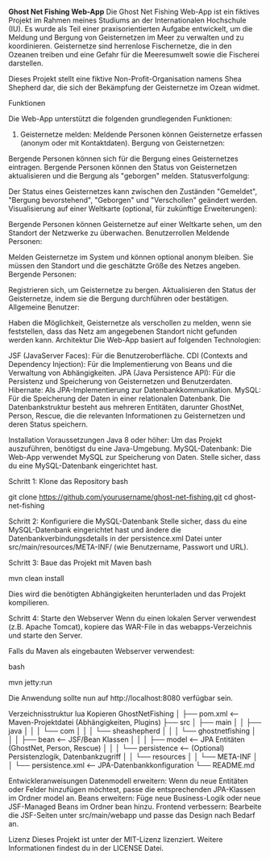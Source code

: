 <b>Ghost Net Fishing Web-App</b>
Die Ghost Net Fishing Web-App ist ein fiktives Projekt im Rahmen meines Studiums an der Internationalen Hochschule (IU). Es wurde als Teil einer praxisorientierten Aufgabe entwickelt, um die Meldung und Bergung von Geisternetzen im Meer zu verwalten und zu koordinieren. Geisternetze sind herrenlose Fischernetze, die in den Ozeanen treiben und eine Gefahr für die Meeresumwelt sowie die Fischerei darstellen.

Dieses Projekt stellt eine fiktive Non-Profit-Organisation namens Shea Shepherd dar, die sich der Bekämpfung der Geisternetze im Ozean widmet.

Funktionen

Die Web-App unterstützt die folgenden grundlegenden Funktionen:

1. Geisternetze melden:
Meldende Personen können Geisternetze erfassen (anonym oder mit Kontaktdaten).
Bergung von Geisternetzen:

Bergende Personen können sich für die Bergung eines Geisternetzes eintragen.
Bergende Personen können den Status von Geisternetzen aktualisieren und die Bergung als "geborgen" melden.
Statusverfolgung:

Der Status eines Geisternetzes kann zwischen den Zuständen "Gemeldet", "Bergung bevorstehend", "Geborgen" und "Verschollen" geändert werden.
Visualisierung auf einer Weltkarte (optional, für zukünftige Erweiterungen):

Bergende Personen können Geisternetze auf einer Weltkarte sehen, um den Standort der Netzwerke zu überwachen.
Benutzerrollen
Meldende Personen:

Melden Geisternetze im System und können optional anonym bleiben.
Sie müssen den Standort und die geschätzte Größe des Netzes angeben.
Bergende Personen:

Registrieren sich, um Geisternetze zu bergen.
Aktualisieren den Status der Geisternetze, indem sie die Bergung durchführen oder bestätigen.
Allgemeine Benutzer:

Haben die Möglichkeit, Geisternetze als verschollen zu melden, wenn sie feststellen, dass das Netz am angegebenen Standort nicht gefunden werden kann.
Architektur
Die Web-App basiert auf folgenden Technologien:

JSF (JavaServer Faces): Für die Benutzeroberfläche.
CDI (Contexts and Dependency Injection): Für die Implementierung von Beans und die Verwaltung von Abhängigkeiten.
JPA (Java Persistence API): Für die Persistenz und Speicherung von Geisternetzen und Benutzerdaten.
Hibernate: Als JPA-Implementierung zur Datenbankkommunikation.
MySQL: Für die Speicherung der Daten in einer relationalen Datenbank.
Die Datenbankstruktur besteht aus mehreren Entitäten, darunter GhostNet, Person, Rescue, die die relevanten Informationen zu Geisternetzen und deren Status speichern.

Installation
Voraussetzungen
Java 8 oder höher: Um das Projekt auszuführen, benötigst du eine Java-Umgebung.
MySQL-Datenbank: Die Web-App verwendet MySQL zur Speicherung von Daten. Stelle sicher, dass du eine MySQL-Datenbank eingerichtet hast.

Schritt 1: Klone das Repository
bash

git clone https://github.com/yourusername/ghost-net-fishing.git
cd ghost-net-fishing

Schritt 2: Konfiguriere die MySQL-Datenbank
Stelle sicher, dass du eine MySQL-Datenbank eingerichtet hast und ändere die Datenbankverbindungsdetails in der persistence.xml Datei unter src/main/resources/META-INF/ (wie Benutzername, Passwort und URL).

Schritt 3: Baue das Projekt mit Maven
bash

mvn clean install

Dies wird die benötigten Abhängigkeiten herunterladen und das Projekt kompilieren.

Schritt 4: Starte den Webserver
Wenn du einen lokalen Server verwendest (z.B. Apache Tomcat), kopiere das WAR-File in das webapps-Verzeichnis und starte den Server.

Falls du Maven als eingebauten Webserver verwendest:

bash

mvn jetty:run

Die Anwendung sollte nun auf http://localhost:8080 verfügbar sein.

Verzeichnisstruktur
lua
Kopieren
GhostNetFishing
│
├── pom.xml                   <-- Maven-Projektdatei (Abhängigkeiten, Plugins)
├── src
│   ├── main
│   │   ├── java
│   │   │   └── com
│   │   │       └── sheashepherd
│   │   │           └── ghostnetfishing
│   │   │               ├── bean            <-- JSF/Bean Klassen
│   │   │               ├── model           <-- JPA Entitäten (GhostNet, Person, Rescue)
│   │   │               └── persistence     <-- (Optional) Persistenzlogik, Datenbankzugriff
│   │   └── resources
│   │       └── META-INF
│   │           └── persistence.xml          <-- JPA-Datenbankkonfiguration
└── README.md

Entwickleranweisungen
Datenmodell erweitern: Wenn du neue Entitäten oder Felder hinzufügen möchtest, passe die entsprechenden JPA-Klassen im Ordner model an.
Beans erweitern: Füge neue Business-Logik oder neue JSF-Managed Beans im Ordner bean hinzu.
Frontend verbessern: Bearbeite die JSF-Seiten unter src/main/webapp und passe das Design nach Bedarf an.

Lizenz
Dieses Projekt ist unter der MIT-Lizenz lizenziert. Weitere Informationen findest du in der LICENSE Datei.
